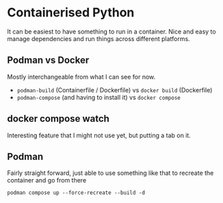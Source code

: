 # Containerised Python

It can be easiest to have something to run in a container.
Nice and easy to manage dependencies and run things across different platforms.

## Podman vs Docker

Mostly interchangeable from what I can see for now.

- `podman-build` (Containerfile / Dockerfile) vs `docker build` (Dockerfile)
- `podman-compose` (and having to install it) vs `docker compose`

## docker compose watch

Interesting feature that I might not use yet, but putting a tab on it.

## Podman

Fairly straight forward, just able to use something like that to recreate the container and go from there

```commandline
podman compose up --force-recreate --build -d
```

